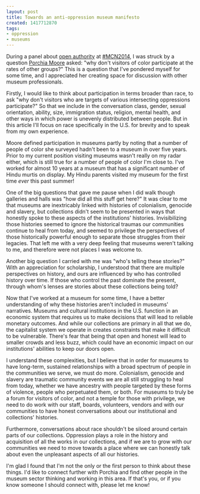 ```yaml
---
layout: post
title: Towards an anti-oppression museum manifesto
created: 1417712870
tags:
- oppression
- museums
---
```

During a panel about [open authority](https://www.youtube.com/watch?v=8jG1vjPM-Ks&list=PLXAe-JDguLm3KAt3TF3zahLJ9WZjuWWpt&index=38) at [#MCN2014](http://mcn.edu/mcn2014), I was struck by a question [Porchia Moore](https://twitter.com/porchiamusem) asked: "why don't visitors of color participate at the rates of other groups?" This is a question that I've pondered myself for some time, and I appreciated her creating space for discussion with other museum professionals. 

Firstly, I would like to think about participation in terms broader than race, to ask "why don't visitors who are targets of various intersecting oppressions participate?" So that we include in the conversation class, gender, sexual orientation, ability, size, immigration status, religion, mental health, and other ways in which power is unevenly distributed between people. But in this article I'll focus on race specifically in the U.S. for brevity and to speak from my own experience. 

Moore defined participation in museums partly by noting that a number of people of color she surveyed hadn't been to a museum in over five years. Prior to my current position visiting museums wasn't really on my radar either, which is still true for a number of people of color I'm close to. I've worked for almost 10 years at a museum that has a significant number of Hindu murtis on display. My Hindu parents visited my museum for the first time *ever* this past summer!

One of the big questions that gave me pause when I did walk though galleries and halls was "how did all this stuff get here?" It was clear to me that museums are inextricably linked with histories of colonialism, genocide and slavery, but collections didn't seem to be presented in ways that honestly spoke to these aspects of the institutions' histories. Invisibilizing those histories seemed to ignore the historical traumas our communities continue to heal from today, and seemed to privilege the perspectives of those historically powerful enough to separate those struggles from their legacies. That left me with a very deep feeling that museums weren't talking to me, and therefore were not places I was welcome to. 

Another big question I carried with me was "who's telling these stories?" With an appreciation for scholarship, I understood that there are multiple perspectives on history, and ours are influenced by who has controlled history over time. If those who control the past dominate the present, through whom's lenses are stories about these collections being told?

Now that I've worked at a museum for some time, I have a better understanding of why these histories aren't included in museums' narratives. Museums and cultural institutions in the U.S. function in an economic system that requires us to make decisions that will lead to reliable monetary outcomes. And while our collections are primary in all that we do, the capitalist system we operate in creates constraints that make it difficult to be vulnerable. There's fear that being that open and honest will lead to smaller crowds and less buzz, which could have an economic impact on our institutions' abilities to keep our doors open. 

I understand these complexities, but I believe that in order for museums to have long-term, sustained relationships with a broad spectrum of people in the communities we serve, we must do more. Colonialism, genocide and slavery are traumatic community events we are all still struggling to heal from today, whether we have ancestry with people targeted by these forms of violence, people who perpetuated them, or both. For museums to truly be a forum for visitors of color, and not a temple for those with privilege, we need to do work with our staff, boards, volunteers, vendors and with our communities to have honest conversations about our institutional and collections' histories. 

Furthermore, conversations about race shouldn't be siloed around certain parts of our collections. Oppression plays a role in the history and acquisition of all the works in our collections, and if we are to grow with our communities we need to move towards a place where we can honestly talk about even the unpleasant aspects of all our histories. 

I'm glad I found that I'm not the only or the first person to think about these things. I'd like to connect further with Porchia and find other people in the museum sector thinking and working in this area. If that's you, or if you know someone I should connect with, please let me know!

